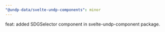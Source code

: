 ```yaml
---
"@undp-data/svelte-undp-components": minor
---
```


feat: added SDGSelector component in svelte-undp-component package.
